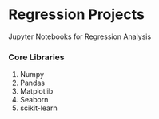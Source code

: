 # Regression Projects
Jupyter Notebooks for Regression Analysis

### Core Libraries
1. Numpy
2. Pandas
3. Matplotlib
4. Seaborn
5. scikit-learn
